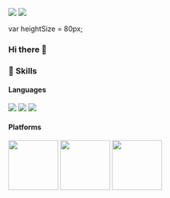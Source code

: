 <a href="https://khjtech.tistory.com" target="_blank"><img src="https://img.shields.io/badge/blog-000000?style=flat-square&logo=Tistory&logoColor=white"/></a>
<img src="https://img.shields.io/badge/icon0320@naver.com-03C75A?style=flat-square&logo=Naver&logoColor=white"/>

var heightSize = 80px;

### Hi there 👋

### 💪 Skills
#### Languages
<p>
  <img src="http://1.234.189.11/gitlogo/Java-e.png" style="height:heightSize;">
  <img src="http://1.234.189.11/gitlogo/javascript.png" style="height:heightSize;">
  <img src="http://1.234.189.11/gitlogo/sql.png" style="height:heightSize;">
</p>

#### Platforms 
<p>
  <img src="http://1.234.189.11/gitlogo/spring.png" style="height:100px;">
  <img src="http://1.234.189.11/gitlogo/springbooticon.png" style="height:100px;">
  <img src="http://1.234.189.11/gitlogo/springsecurity.png" style="height:100px;">
</P>



<!--
**icon7777/icon7777** is a ✨ _special_ ✨ repository because its `README.md` (this file) appears on your GitHub profile.

![Anurag's GitHub stats](https://github-readme-stats.vercel.app/api?username=icon7777&show_icons=true&theme=radical)

Here are some ideas to get you started:

- 🔭 I’m currently working on ...
- 🌱 I’m currently learning ...
- 👯 I’m looking to collaborate on ...
- 🤔 I’m looking for help with ...
- 💬 Ask me about ...
- 📫 How to reach me: ...
- 😄 Pronouns: ...
- ⚡ Fun fact: ...
-->
